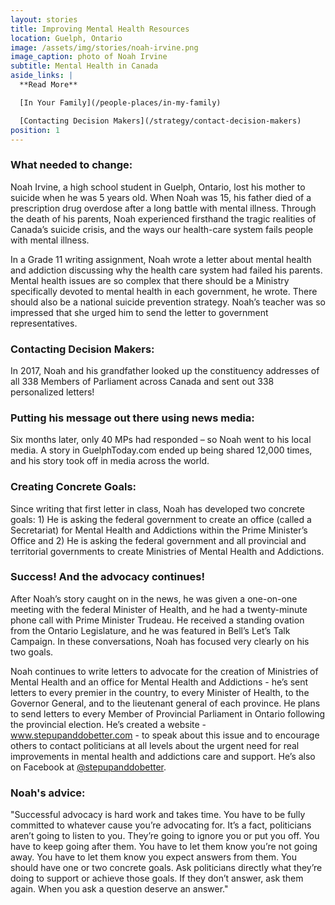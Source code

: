 ```yaml
---
layout: stories
title: Improving Mental Health Resources
location: Guelph, Ontario
image: /assets/img/stories/noah-irvine.png
image_caption: photo of Noah Irvine
subtitle: Mental Health in Canada
aside_links: |
  **Read More**

  [In Your Family](/people-places/in-my-family)

  [Contacting Decision Makers](/strategy/contact-decision-makers)
position: 1
---
```

### What needed to change:

Noah Irvine, a high school student in Guelph, Ontario, lost his mother to suicide when he was 5 years old. When Noah was 15, his father died of a prescription drug overdose after a long battle with mental illness. Through the death of his parents, Noah experienced firsthand the tragic realities of Canada’s suicide crisis, and the ways our health-care system fails people with mental illness.

In a Grade 11 writing assignment, Noah wrote a letter about mental health and addiction discussing why the health care system had failed his parents. Mental health issues are so complex that there should be a Ministry specifically devoted to mental health in each government, he wrote. There should also be a national suicide prevention strategy. Noah’s teacher was so impressed that she urged him to send the letter to government representatives.

### Contacting Decision Makers:

In 2017, Noah and his grandfather looked up the constituency addresses of all 338 Members of Parliament across Canada and sent out 338 personalized letters!

### Putting his message out there using news media:

Six months later, only 40 MPs had responded – so Noah went to his local media. A story in GuelphToday.com ended up being shared 12,000 times, and his story took off in media across the world.

### Creating Concrete Goals:

Since writing that first letter in class, Noah has developed two concrete goals: 1) He is asking the federal government to create an office (called a Secretariat) for Mental Health and Addictions within the Prime Minister’s Office and 2) He is asking the federal government and all provincial and territorial governments to create Ministries of Mental Health and Addictions.


### Success! And the advocacy continues!

After Noah’s story caught on in the news, he was given a one-on-one meeting with the federal Minister of Health, and he had a twenty-minute phone call with Prime Minister Trudeau. He received a standing ovation from the Ontario Legislature, and he was featured in Bell’s Let’s Talk Campaign. In these conversations, Noah has focused very clearly on his two goals.

Noah continues to write letters to advocate for the creation of Ministries of Mental Health and an office for Mental Health and Addictions - he’s sent letters to every premier in the country, to every Minister of Health, to the Governor General, and to the lieutenant general of each province. He plans to send letters to every Member of Provincial Parliament in Ontario following the provincial election. He’s created a website - www.stepupanddobetter.com - to speak about this issue and to encourage others to contact politicians at all levels about the urgent need for real improvements in mental health and addictions care and support. He’s also on Facebook at [@stepupanddobetter](https://www.facebook.com/stepupanddobetter/).


### Noah's advice:

"Successful advocacy is hard work and takes time. You have to be fully committed to whatever cause you’re advocating for. It’s a fact, politicians aren’t going to listen to you. They’re going to ignore you or put you off. You have to keep going after them. You have to let them know you’re not going away. You have to let them know you expect answers from them. You should have one or two concrete goals. Ask politicians directly what they’re doing to support or achieve those goals. If they don’t answer, ask them again. When you ask a question deserve an answer."
